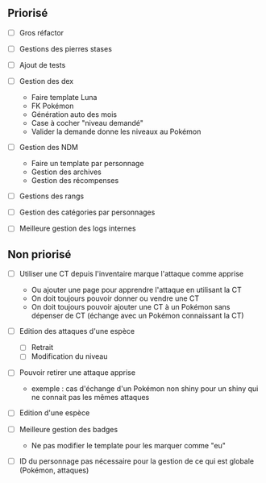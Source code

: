 ## Priorisé
- [ ] Gros réfactor
- [ ] Gestions des pierres stases
- [ ] Ajout de tests
- [ ] Gestion des dex
  - Faire template Luna
  - FK Pokémon
  - Génération auto des mois
  - Case à cocher "niveau demandé"
  - Valider la demande donne les niveaux au Pokémon
- [ ] Gestion des NDM
  - Faire un template par personnage
  - Gestion des archives
  - Gestion des récompenses
- [ ] Gestions des rangs
- [ ] Gestion des catégories par personnages
- [ ] Meilleure gestion des logs internes


## Non priorisé
- [ ] Utiliser une CT depuis l'inventaire marque l'attaque comme apprise
  - Ou ajouter une page pour apprendre l'attaque en utilisant la CT
  - On doit toujours pouvoir donner ou vendre une CT
  - On doit toujours pouvoir ajouter une CT à un Pokémon sans dépenser de CT (échange avec un Pokémon connaissant la CT)
- [ ] Edition des attaques d'une espèce
  - [ ] Retrait
  - [ ] Modification du niveau
- [ ] Pouvoir retirer une attaque apprise
  - exemple : cas d'échange d'un Pokémon non shiny pour un shiny qui ne connait pas les mêmes attaques
- [ ] Edition d'une espèce
- [ ] Meilleure gestion des badges
  - Ne pas modifier le template pour les marquer comme "eu"
- [ ] ID du personnage pas nécessaire pour la gestion de ce qui est globale (Pokémon, attaques)


